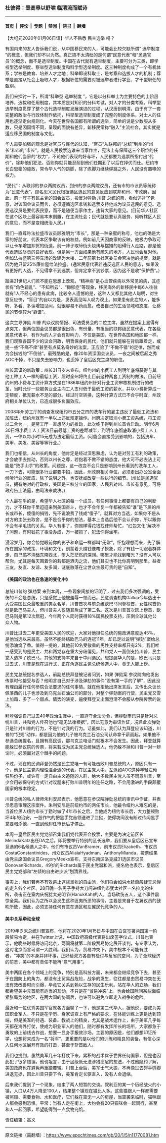 ### 杜彼得：登高皋以舒啸 临清流而赋诗

---

#### [首页](../../../..?n11770081) &nbsp;|&nbsp; [评论](../../../../../epoch-comment?n11770081) &nbsp;|&nbsp; [专题](../../../../../epoch-special?n11770081) &nbsp;|&nbsp; [禁闻](../../../../../epoch-news?n11770081) &nbsp;|&nbsp; [禁书](../../../../../books?n11770081) &nbsp;|&nbsp; [翻墙](https://github.com/gfw-breaker/nogfw/blob/master/README.md?n11770081)


<div class="post_content" id="artbody" itemprop="articleBody">
 <!-- article content begin -->
 <p>
  【大纪元2020年01月06日讯】华人不熟悉
  <ok href="https://www.epochtimes.com/gb/tag/%E6%B0%91%E4%B8%BB%E9%80%89%E4%B8%BE.html">
   民主选举
  </ok>
  吗？
 </p>
 <p>
  有国内来的友人告诉我们说，从中国移民来的人，可能会比较欠缺所谓“
  <ok href="https://www.epochtimes.com/gb/tag/%E9%80%89%E4%B8%BE%E5%88%B6%E5%BA%A6.html">
   选举制度
  </ok>
  ”的概念，但我们却不以为然。真正搞不太清础的是何谓“民意代表”和“民选官员”的概念，而不是选举制度。中国在古代就有选举制度，主要可分为三类，即学校型选举制度、察举型选举制度和科学型选举制度。这三种制度构成了一个有机体系；学校是教育、培养人才之地；科举即设科取士，是考察和选拔人才的机制；荐举是直接从社会上吸取人才，根据职位的需要对被选举者进行学业、才干型职任的甄别。
 </p>
 <p>
  我们来探讨一下，所谓“科举型
  <ok href="https://www.epochtimes.com/gb/tag/%E9%80%89%E4%B8%BE%E5%88%B6%E5%BA%A6.html">
   选举制度
  </ok>
  ”，它是以分科举士为主要特色的士阶层培养，选拔和任用制度，其本质是对知识的分科考试，对人才的分类考察。科举型选举制度贯穿了整个古代选举制度发展演进的过程，从汉唐到明清，由于有了一套完整的政治与行政体制作依托，科举型选举制度成了完整的制度体系，对士人的任用也逐渐走向规则化。今天在世界各国都有所谓的选举，简单的说是少数服从多数，只是因国情不同，呈现的面貌有差异，新移民常称“融入”主流社会，其实就是适应移民国的制度与文化。
 </p>
 <p>
  华人需要加强的观念是对官员与民代的认知，“官员”从联邦的“总统”到州的“州长”和市的“市长”，就是人民投票选谁来当家作主，宪法上有保障这三个职位的任期和他们当家的“权力”，不论他们表现的好与坏，人民都要为选票所指付出“代价”，除非他们犯法，否则你就只能忍耐到他们任期到了以后在择优而仕。纽约市长白思豪的施政，常令华人气的跳脚，除了练脚力继续弹跳之外，人民没有置喙的权力。
 </p>
 <p>
  “民代”：从联邦的参众两院议员，到州的参众两院议员，还有市的市议员等统称为“民意代表”，顾名思义民代根据选区选民的意见反应到联邦和州、市政府，因此，前一阵子有民主党的国会议员，投反对弹劾
  <ok href="https://www.epochtimes.com/gb/tag/%E5%B7%9D%E6%99%AE.html">
   川普
  </ok>
  总统的票，看似违背了党意，对该国会议员而言，必须遵循选区拿钱和选票支持他成为议员选民的意见。选民选议员是要代表民意，而不是随便当家作主，违背大家的意见。(目前华人社区在这个区块上最容易本末倒置，在主流社会；民代就是要认真服务、倾听辖区人民的意见，而不是变相统治人民。)
 </p>
 <p>
  我们一直尊称法拉盛市议员顾雅明为“市长”，那是一种亲蜜的称号，他也的确是大家的好朋友，代表本区争取该有的权益。例如前几天因商家的反映，他极力争取可以让卡车增加卸货的街道，前一阵子取缔街头烧烤与摆摊的阻碍行人走路，都是他代表选区尽责的良好表现。但是另一方面如果他有疏失的地方，人民也会反对他，例如法拉盛第三停车场的改建为大楼，二年前第七社区委员会否决他的提案，就是因为他只留25%廉价屋给法拉盛。(通常民意代表若违反选区人民的意志，如果没有更好的人选，不见得拿不到选票，但肯定拿不到钞票，因为这不是收“保护费”。)
 </p>
 <p>
  踏进21世纪人们若不能在思想上改观，“精神病”是心血管疾病以外常见的病，其症状有“角色错乱”、“不知所云”、“抑郁症”等现象，移民海外的新移民中每6人往往就有1人不经心的患有此病，比较令人遗憾的是，这种人又都比其他人聪明，对生意反应快，“盲目”的自以为是，发表高见叫人叹为观止。如果患有此症的人，能多听、多看、多读增加见闻，就很容易不药而愈，改善自己的生活领域和态度，让移民的节奏较为“靠谱”。
 </p>
 <p>
  这次主导弹劾
  <ok href="https://www.epochtimes.com/gb/tag/%E5%B7%9D%E6%99%AE.html">
   川普
  </ok>
  的众议院情报、司法委员会的二位主席，虽然在提案上显得有点突兀，但两位国会议员都是很出色、有份量、有担当的联邦级民意代表，在各级民意代表中，有作为的人才会有影响力，不仅是美国，在世界各国和地区都一样。我们观察各国不少的议会问政，明哲保身的民代，他们就只能躲在背后跟着走，或提一些“不痛不痒”甚至有点莫名奇妙的法案，正应验了“不做不错”的定律，然而成为会捞钱的“不倒翁”。最残酷的是，像20年资深国会议员，一夜之间被后起之秀AOC干掉，不只是失去影响力，也丢掉了皇后区党主席的职位。
 </p>
 <p>
  州长葛谟的新政策：州长31日岁末宣布，纽约州的小费工人到明年底将获得与其他工种工人一样的最低工资，届时全州将终止目前这种两套工资制的做法。目前纽约州的小费与工资计算方式是在1986年纽约州针对行业工资审核机制进行的改革，当时允许一些服务业业主向工人支付低于最低工资的薪水，并以小费折算成一定额度，抵充薪水不足的部分。经过时空转换，这种计算方式已不合乎时宜，州政府相关单位认为，已造成很多负面效应。
 </p>
 <p>
  2008年州劳工厅的调查发现纽约市五分之四的洗车行的雇主违反了最低工资法和加班法，纽约州就有一半以上违反规定操作。州府决定取消小费工资系统，将工资以二合为一，是劳工厅一直想努力的推动，此次终于得到州长首肯启动。明年6月30日将小费工人工资法目前最低工资的差距减半，到明年底彻底取消小费工人工资，一律以每小时15元成为法定最低工资。(可能会直接受到影响的，包括洗车、美甲、美发、美容等等行业。)
 </p>
 <p>
  我们也相信，从州长的角度，他肯定是经过深思熟虑，认为是对劳工有利的政策，才会放手去推动，否则以州长之尊，若抱着不做不错的态度，他大可不必去沾上可能是“烫手山芋”的政策。问题是，这一改变不会只是影响到州长看到的洗车工人，一刀下去，可能很多行业都要中招，因此，州政府相关单位，必须走出办公室全面倾听行业的反应，除了说明之外，也安抚或改变一些执行的细节。(州长是民选官员，拥有绝对的行政权，美国是三权分立的国家，人民若对州、市长有意见，可将政府告上法庭，由司法来裁决。)
 </p>
 <p>
  个人最在乎的是，希望华人社区的每一个成员，有任何事情上都要有自己的判断力，才不枉你千里迢迢来到美国奋斗，也才不会年复一年都被告知“谁”是下届的州长或市长，傻傻的捐钱，先不说浪费了钱成“傻子”，就算对方当选，如果你不是从对方的主张去取舍，是不是合乎你的想法，基本上当选后他不会认识你，所以跟你不会有半毛钱的关系。华人有事了，你照样得花钱找律师帮忙，“红包文化”解决不了问题，有时钱花了事没办成，万一被抓了，犯法你得坐牢。
 </p>
 <p>
  浸淫岁月，你会惊觉眼前你的影子和命运一样都叫“无常”，怀抱理想而来，先了解所在国家的政策、环境和文化，别蒙着头赚钱像瞎子摸象，除了有钱一切跟着群体走，自己搞不清础东南西北，堕入茫茫然的深渊。哪里才能找到曙光？没有人可以帮你，尤其是每天围着你的若都是酒肉之流，他们其实也不比你高明到那里。益者三友，友直、友谅、友多闻，谜底散落在尘世众生最可贵的是“自知”。
 </p>
 <h4>
  《美国的政治也在急速的变化中》
 </h4>
 <p>
  总统川普的
  <ok href="https://www.epochtimes.com/gb/tag/%E5%BC%B9%E5%8A%BE%E6%A1%88.html">
   弹劾案
  </ok>
  来到本周，一些现象间接的证明了，过去我们多次强调的，受伤的不会是总统，只是感觉上他被羞辱一顿而已。民意调查机构Gallup今年选出十大受美国民众最敬重的男女名单，川普首次与前总统欧巴马同登榜首，女性榜首仍然是欧巴马夫人，但川普夫人仅随其后成了第二名。这次是川普首次跃上榜首，欧巴马则是第12次居冠，今年两个人同时获得18%国民投票支持，压倒全球其他公众人物。
 </p>
 <p>
  川普比过去二年更受美国人民的欢迎，大家对他担任总统的施政满意度达45%，是他当选以来最高，虽然不能终结欧巴马的连冠11年，却已足以说明“弹劾”案给总统添油烧了香。值得一提的，其他前10名受敬重的男性支持率都只有2%，我们唯一感受到的是民主、共和两党存在重大分歧偏见，共和党人一面倒支持川普，民主党人选择了欧巴马，其他的支持率来自于中间选民。想提醒华人的是，欧巴马只是过去式，川普是现在进行式，正在角逐民主党总统候选人中，竟无人能上榜。
 </p>
 <p>
  民主党总统提名参选人，前副总统拜登被记者问到，如果
  <ok href="https://www.epochtimes.com/gb/tag/%E5%BC%B9%E5%8A%BE%E6%A1%88.html">
   弹劾案
  </ok>
  参议院向他发出传票时他接受与否？他明言自己对于涉及弹劾的事件“没有第一手的了解”，因此没有理由履行任何参院合法要求的任何事情。就在他拒绝出席发言后，又传出众议长佩落西的儿子也涉及到乌克兰石油公司的部分，对整个弹劾案的行使，民主党又雪上加霜，多了一个弱点。情势的演变，逼使拜登又出面澄清不会服从参院传票的说法。
 </p>
 <p>
  拜登强调自己过去40年政治生涯中，一直遵守合法命令，但弹劾审讯只是针对总统川普，共和党人传召他也“毫无法律根据”，因此无意为审讯作证，况且此次弹劾只是针对川普的行为，不是针对我的行为。话虽如此，我们认为拜登应该知道，川普的“犯规”动作，都是因为他的儿子被乌克兰石油公司认命拿干薪而起，如果他不参选总统提名，且拥有高民调，那乌克兰电话门就根本不会发生。因此，拜登就算能躲过参议院的传票，将来若成为民主党总统候选人，他仍躲不掉和川普一对一辩论时，必须面对这个棘手的问题。
 </p>
 <p>
  不过，现在的民调拜登仍然是民主党唯一有可能击败川普总统的人，原因只有一个，他是民主党内理性温合派的代表。在民主党人中，左派如AOC这种年轻左倾狂热份子，或许有一定自由主义追随的人群，绝大多数民主党人虽不同意川普，至少会用较保守的方式针对议题来打败川普明年的连任之路，不会用激进的手段颠覆国家的根本稳定。
 </p>
 <p>
  川普总统的私人律师朱利安尼表示，他愿意在参议院弹劾总统的审讯中作证，并表示愿意审理这宗案件。朱利安尼是前纽约市的两任市长，他最令纽约人难忘的是，当首位黑人纽约市长丁勤时做了4年市长之后，当他成为纽约市长后，大力整顿败坏4年的治安，一股作气的把黑手党首领送进了监狱，使得坊间没有断过传闻黑手党要暗杀他，一直到他卸任市长后才停止。
 </p>
 <p>
  本周一皇后区民主党党部召集我们党代表开会投票，主要是为决定前区长MelindaKatz出任DA之后，即将要举行特别的区长选举，我们要从皇后区已宣布竞选的6名候选人之中，他们有市议员VanBramer、前市议员Elizabeth、市议员CostaConstantinides、州众议员AliaiaHyadman、AnthonyMianda，投票结果由党主席国会议员GregoryMeeks宣布，支持东南区洛克威31选区市议员DonovanRichards，49岁的Richards属于民主党温和派，提名他也表示，皇后区民主党党部和“左倾的自由进步派”划清界线。
 </p>
 <p>
  事实上，我们若再不有效遏止这些嚣张的自由派，他们将会如洪水猛兽般肆无忌惮的走入各个社区。28日晚一名男子手持大刀闯进纽约市犹太社区一名拉比的住所，袭击正在室内庆祝犹太光明节(HanukKah)的人，当场砍伤五人，这个事件震惊全美。我们认为之所以会发生这种匪夷所思的事情，主要是来自于左翼议员的鼓吹所致，因此，必须支持任何有意在选区和左翼民代竞争的人。
 </p>
 <h4>
  美中关系牵动全球
 </h4>
 <p>
  2019年岁末总统川普宣布，他将在2020年1月15日与中国在白宫签署两国第一阶段贸易协定，并在Twitter上说，中国政府高级代表将出席签字仪式。川普也表示，他晚些时候将访问北京，两国将就第二阶段贸易协定展开谈判，有专家认为，这对北京而言可谓一大胜利。我们认为，贸易冲突下，美中根本不可能有胜者，“冲突”的本身并非坏事，正好给双方各自有检讨与反省的空间，为了全球经济的前景，美中都有责任不能再“意气用事”。
 </p>
 <p>
  美中两国在各个领域上的竞争，特别是高科技方面，未来都会继续竞争下去，甚至于在国防上的角力，都没有比贸易战危险，战争的发生，往往都是由贸易冲突在无法有效改善时而引爆，毕竟它关系到赖以生存的民生乐利。站在华人的立场，我们都希望美中元首能有适当的互动，不只是在“贸易冲突”上，也会给国际间某些面临紧张局势的地区，在两大国的协调后，也许可以避免立即走入战争的危险。
 </p>
 <p>
  最近和一位优秀美国军官就各方面聊了一下，他是第二代华人，据他说，要成为美国职业军人，不只是在学历、身家调查上有严格的要求，在体能训练上更是达到顶端，但是美军的待遇、装备、教战上的精良，尤其是战术运作上，由于美军几乎每天都在海外打仗，使成为职业军人的他们，随时都有发挥所长的场所，大家都急于勇敢的上前线去作战，想要一显身手报效沙场。主要的原因是，他们都想印证所学，也想将来成为一名“将军”，更重要的是以他们的训练和精良的装备，有信心深入任何地区展开有效的打击，甚至于斩首敌人。
 </p>
 <p>
  我们也提到，虽然美军几十年打仗下来，累积的战术优于世界任何国家，但是也因此犯了很多错误。他也坦言，由于层级低无法涉猎高层的想法，不过他隐约了解，美国政府也在避免再重踏覆辙。川普上台后，美军士气大振，不再像过去碍手碍脚进退无据，因此川普只要下令，美军肯定长驱直入，没有人会退缩。
 </p>
 <p>
  后来我们提到了一个现象，结束了两人短暂的交谈。叙利亚的某一个历经战火的小镇，人口从4万人降至100人，结果整个镇现在猫比人多。这些猫跟人一样都需要被照顾、需要食物、水和医疗，它们躲在空无一人的房屋，当空袭来临时，猫咪跟人都会感到恐惧。平常；当有人走在街上，大约会有20只猫咪会一起同行，甚至和人一起回家，希望能得到一点食物充饥。
 </p>
 <p>
  责任编辑：高义
 </p>
 <!-- article content end -->
 <div id="below_article_ad">
 </div>
</div>


---

原文链接（需翻墙）：https://www.epochtimes.com/gb/20/1/5/n11770081.htm